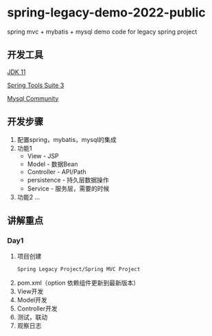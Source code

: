 # spring-legacy-demo-2022-public
spring mvc + mybatis + mysql  demo code for legacy spring project

## 开发工具
[JDK 11](https://developer.ibm.com/languages/java/semeru-runtimes/downloads)

[Spring Tools Suite 3](https://github.com/spring-projects/toolsuite-distribution/wiki/Spring-Tool-Suite-3)

[Mysql Community](https://dev.mysql.com/downloads/installer/)

## 开发步骤
1. 配置spring，mybatis，mysql的集成
2. 功能1
	* View - JSP	
	* Model - 数据Bean
	* Controller - API/Path
	* persistence - 持久层数据操作
	* Service - 服务层，需要的时候
3. 功能2
	...

## 讲解重点
### Day1
1. 项目创建
	```
	Spring Legacy Project/Spring MVC Project
	```
2. pom.xml（option 依赖组件更新到最新版本）
3. View开发
4. Model开发
5. Controller开发
6. 测试，联动
7. 观察日志